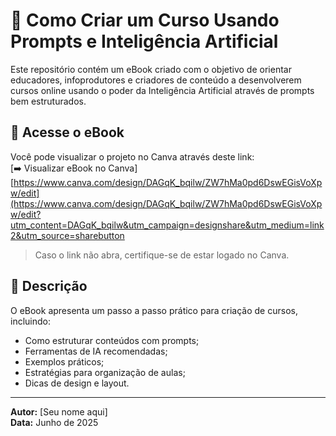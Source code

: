 # 📘 Como Criar um Curso Usando Prompts e Inteligência Artificial

Este repositório contém um eBook criado com o objetivo de orientar educadores, infoprodutores e criadores de conteúdo a desenvolverem cursos online usando o poder da Inteligência Artificial através de prompts bem estruturados.

## 🔗 Acesse o eBook

Você pode visualizar o projeto no Canva através deste link:  
[➡️ Visualizar eBook no Canva][https://www.canva.com/design/DAGqK_bqilw/ZW7hMa0pd6DswEGisVoXpw/edit](https://www.canva.com/design/DAGqK_bqilw/ZW7hMa0pd6DswEGisVoXpw/edit?utm_content=DAGqK_bqilw&utm_campaign=designshare&utm_medium=link2&utm_source=sharebutton

> Caso o link não abra, certifique-se de estar logado no Canva.

## 📄 Descrição

O eBook apresenta um passo a passo prático para criação de cursos, incluindo:
- Como estruturar conteúdos com prompts;
- Ferramentas de IA recomendadas;
- Exemplos práticos;
- Estratégias para organização de aulas;
- Dicas de design e layout.

---

**Autor:** [Seu nome aqui]  
**Data:** Junho de 2025  
